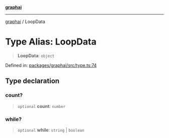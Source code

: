 [**graphai**](../README.md)

***

[graphai](../globals.md) / LoopData

# Type Alias: LoopData

> **LoopData**: `object`

Defined in: [packages/graphai/src/type.ts:74](https://github.com/kawamataryo/graphai/blob/5c4c4325bb275f17c58187664137731b5dc52a39/packages/graphai/src/type.ts#L74)

## Type declaration

### count?

> `optional` **count**: `number`

### while?

> `optional` **while**: `string` \| `boolean`
